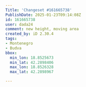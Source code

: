 ```yaml
---
Title: 'Changeset #161665738'
PublishDate: 2025-01-23T09:14:08Z
id: 161665738
user: dada24
comment: new height, moving area
created_by: iD 2.30.4
tags:
- Montenegro
- Budva
bbox:
  min_lon: 18.8525673
  min_lat: 42.2898406
  max_lon: 18.8526328
  max_lat: 42.2898967

---
```

